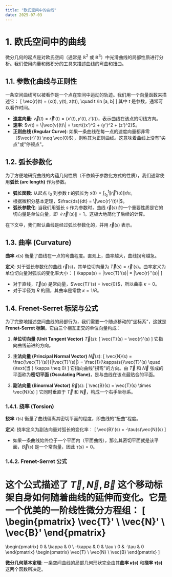 ```yaml
---
title: "欧氏空间中的曲线"
date: 2025-07-03
---
```


# 1. 欧氏空间中的曲线

微分几何的起点是对欧氏空间（通常是 $\mathbb{R}^2$ 或 $\mathbb{R}^3$）中光滑曲线的局部性质进行分析。我们使用向量和微积分的工具来描述曲线的弯曲和扭曲。

## 1.1. 参数化曲线与正则性

一条空间曲线可以被看作是一个点在空间中运动的轨迹。我们用一个向量函数来描述它：
\[ \vec{r}(t) = (x(t), y(t), z(t)), \quad t \in [a, b] \]
其中 $t$ 是参数，通常可以看作时间。

-   **速度向量**: $\vec{v}(t) = \vec{r}'(t) = (x'(t), y'(t), z'(t))$，表示曲线在该点的切线方向。
-   **速率**: $v(t) = \|\vec{v}(t)\| = \sqrt{(x')^2 + (y')^2 + (z')^2}$。
-   **正则曲线 (Regular Curve)**: 如果一条曲线在每一点的速度向量都非零（$\vec{r}'(t) \neq \vec{0}$），则称其为正则曲线。这意味着曲线上没有"尖点"或"停顿点"。

## 1.2. 弧长参数化

为了方便地研究曲线的内蕴几何性质（不依赖于参数化方式的性质），我们通常使用**弧长 (arc length)** 作为参数。

-   **弧长函数**: 从起点 $t_0$ 到参数 $t$ 的弧长为 $s(t) = \int_{t_0}^t \|\vec{r}'(u)\| du$。
-   根据微积分基本定理，$\frac{ds}{dt} = \|\vec{r}'(t)\|$。
-   **弧长参数化**: 当我们用弧长 $s$ 作为参数时，曲线 $\vec{r}(s)$ 的一个重要性质是它的切向量是单位向量，即 $\|\vec{r}'(s)\| = 1$。这极大地简化了后续的计算。

在下文中，我们默认曲线是经过弧长参数化的，并用 $\vec{r}(s)$ 表示。

## 1.3. 曲率 (Curvature)

**曲率** $\kappa(s)$ 衡量了曲线在一点的弯曲程度。直观上，曲率越大，曲线拐弯越急。

**定义**:
对于弧长参数化的曲线 $\vec{r}(s)$，其单位切向量为 $\vec{T}(s) = \vec{r}'(s)$。曲率定义为单位切向量对弧长的变化率大小：
\[ \kappa(s) = \|\vec{T}'(s)\| = \|\vec{r}''(s)\| \]

-   对于直线，$\vec{T}(s)$ 是常向量，$\vec{T}'(s) = \vec{0}$，所以曲率 $\kappa=0$。
-   对于半径为 $R$ 的圆，其曲率是常数 $\kappa = 1/R$。

## 1.4. Frenet-Serret 标架与公式

为了完整地描述空间曲线的局部行为，我们需要一个随点移动的"坐标系"，这就是 **Frenet-Serret 标架**。它由三个相互正交的单位向量构成：

1.  **单位切向量 (Unit Tangent Vector)** $\vec{T}(s)$:
    \[ \vec{T}(s) = \vec{r}'(s) \]
    它指向曲线前进的方向。

2.  **主法向量 (Principal Normal Vector)** $\vec{N}(s)$:
    \[ \vec{N}(s) = \frac{\vec{T}'(s)}{\|\vec{T}'(s)\|} = \frac{1}{\kappa(s)}\vec{T}'(s) \quad (\text{当 } \kappa \neq 0) \]
    它指向曲线"拐弯"的方向。由 $\vec{T}$ 和 $\vec{N}$ 张成的平面称为**密切平面 (Osculating Plane)**，是与曲线在该点最贴合的平面。

3.  **副法向量 (Binormal Vector)** $\vec{B}(s)$:
    \[ \vec{B}(s) = \vec{T}(s) \times \vec{N}(s) \]
    它同时垂直于 $\vec{T}$ 和 $\vec{N}$，构成一个右手坐标系。

### 1.4.1. 挠率 (Torsion)

**挠率** $\tau(s)$ 衡量了曲线偏离其密切平面的程度，即曲线的"扭曲"程度。

**定义**: 挠率定义为副法向量对弧长的变化率：
\[ \vec{B}'(s) = -\tau(s)\vec{N}(s) \]
-   如果一条曲线始终位于一个平面内（平面曲线），那么其密切平面就是该平面，$\vec{B}(s)$ 是一个常向量，因此 $\tau(s)=0$。

### 1.4.2. Frenet-Serret 公式

这个公式描述了 $\vec{T}, \vec{N}, \vec{B}$ 这个移动标架自身如何随着曲线的延伸而变化。它是一个优美的一阶线性微分方程组：
\[
\begin{pmatrix} \vec{T}' \\ \vec{N}' \\ \vec{B}' \end{pmatrix}
=
\begin{pmatrix} 0 & \kappa & 0 \\ -\kappa & 0 & \tau \\ 0 & -\tau & 0 \end{pmatrix}
\begin{pmatrix} \vec{T} \\ \vec{N} \\ \vec{B} \end{pmatrix}
\]

**微分几何基本定理**:
一条空间曲线的局部几何形状完全由其**曲率 $\kappa(s)$** 和**挠率 $\tau(s)$** 这两个函数所决定。 